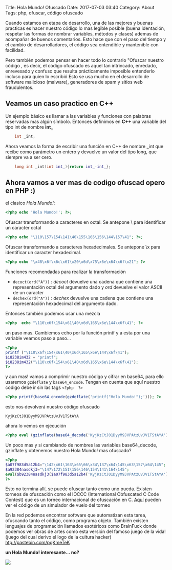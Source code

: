 Title: Hola Mundo! Ofuscado
Date: 2017-07-03 03:40
Category: About
Tags: php, ofuscar, código ofuscado


Cuando estamos en etapa de desarrollo, una de las mejores y buenas practicas es hacer nuestro código lo mas legible posible (buena identación, respetar las formas de nombrar variables, métodos y clases) ademas de acompañar de buenos comentarios. Esto hace que con el paso del tiempo y el cambio de 
desarrolladores, el código sea entendible y mantenible con facilidad.

Pero también podemos pensar en hacer todo lo contrario "Ofuscar nuestro código , es decir, el código ofuscado es aquel tan intrincado, enredado, enrevesado y confuso que resulta prácticamente imposible entenderlo incluso para quien lo escribió  Esto se usa mucho en el desarrollo de software malicioso (malware), generadores de spam y sitios web fraudulentos.

## Veamos un caso practico en C++

Un ejemplo básico es llamar a las variables y funciones con palabras reservadas mas algún símbolo. Entonces definimos en **C++** una variable del tipo int de nombre **int_**
```c++
    int _int;
```

Ahora veamos la forma de escribir una función en C++ de nombre _int que recibe como parámetro un entero y devuelve un valor del tipo long, que siempre va a ser cero.

```c++
    long int _int(int int_){return int_-int_};
```

## Ahora vamos a ver mas de codigo ofuscad opero en PHP :)

el clasico *Hola Mundo!*: 
```php
<?php echo 'Hola Mundo!'; ?>;
```
Ofuscar transformando a caracteres en octal. Se antepone \ para identificar un caracter octal 
```php
<?php echo "\110\157\154\141\40\155\165\156\144\157\41"; ?>;
```
Ofuscar transformando a caracteres hexadecimales. Se antepone \x para identificar un caracter hexadecimal.

```php
<?php echo "\x48\x6f\x6c\x61\x20\x6d\x75\x6e\x64\x6f\x21"; ?>
```

Funciones recomendadas para realizar la transformación

* ```decoct(ord("A"))``` : *decoct* devuelve una cadena que contiene una representación octal del argumento dado y *ord* devuelve el valor ASCII de un caracter
* ```dechex(ord("A"))``` : *dechex* devuelve una cadena que contiene una representación hexadecimal del argumento dado.

Entonces también podemos usar una mezcla 
```php
<?php  echo "\110\x6f\154\x61\40\x6d\165\x6e\144\x6f\41"; ?>
```

un paso mas. Cambiemos echo por la función printf y a esta por una variable
veamos paso a paso...

```php
<?php
printf ("\110\x6f\154\x61\40\x6d\165\x6e\144\x6f\41");
$i8238im432 = "printf";
$i8238im432("\110\x6f\154\x61\40\x6d\165\x6e\144\x6f\41");
?>
```

y aun mas! vamos a comprimir nuestro código y cifrar en base64, para ello usaremos ```gzdeflate``` y ```base64_encode```. Tengan en cuenta que aquí nuestro codigo debe ir sin las tags ```<?php  ?>``` 

```php
<?php printf(base64_encode(gzdeflate('printf("Hola Mundo!");'))); ?>
```

esto nos devolverá nuestro código ofuscado
```
KyjKzCtJ01DyyM9JVPAtzUvJV1TStAYA
```
ahora lo vemos en ejecución
```php
<?php eval (gzinflate(base64_decode('KyjKzCtJ01DyyM9JVPAtzUvJV1TStAYA'))); ?>
```
Un poco mas y si cambiando de nombres las variables base64_decode, gzinflate y obtenemos nuestro Hola Mundo! mas ofuscado?

```php
<?php
$a07f983d5a12b4="\142\x61\163\x65\66\x34\137\x64\145\x63\157\x64\145";
$a92384nasdkj3="\147\172\151\156\146\154\141\164\145";
eval($b92384nasdkj3($a07f983d5a12b4('KyjKzCtJ01DyyM9JVPAtzUvJV1TStAYA')));
?>

```
Esto no termina allí, se puede ofuscar tanto como uno pueda. Existen torneos de ofuscación como el IOCCC (International Obfuscated C Code Contest) que es un torneo internacional de ofuscación en C. [Aquí](http://pastebin.com/sXXyUtEu) pueden ver el código de un simulador de vuelo del torneo 

En la red podemos encontrar software que automatizan esta tarea, ofuscando tanto el código, como programa objeto. También existen lenguajes de programación llamados esotéricos como BrainFuck donde podemos ver obras de artes como esta versión del famoso juego de la vida! (juego del cual derivo el logo de la cultura hacker)
[htp://pastebin.com/pgKmeTeK](http://pastebin.com/sXXyUtEu)

**un Hola Mundo! interesante... no?**

<img src="https://nemeronwriter.com/wp-content/uploads/bfi_thumb/espada92-33kwgf0tnwi1npwu9dds0a.jpg" class="responsive-image">